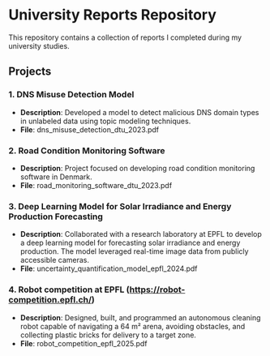 # University Reports Repository

This repository contains a collection of reports I completed during my university studies.

## Projects

### 1. **DNS Misuse Detection Model**
   - **Description**: Developed a model to detect malicious DNS domain types in unlabeled data using topic modeling techniques.
   - **File**: dns_misuse_detection_dtu_2023.pdf

### 2. **Road Condition Monitoring Software**
   - **Description**: Project focused on developing road condition monitoring software in Denmark.
   - **File**: road_monitoring_software_dtu_2023.pdf

### 3. **Deep Learning Model for Solar Irradiance and Energy Production Forecasting**
   - **Description**: Collaborated with a research laboratory at EPFL to develop a deep learning model for forecasting solar irradiance and energy production. The model leveraged real-time image data from publicly accessible cameras.
   - **File**: uncertainty_quantification_model_epfl_2024.pdf

### 4. **Robot competition at EPFL (https://robot-competition.epfl.ch/)**
   - **Description**: Designed, built, and programmed an autonomous cleaning robot capable of navigating a 64 m² arena, avoiding obstacles, and collecting plastic bricks for delivery to a target zone.
   - **File**: robot_competition_epfl_2025.pdf
